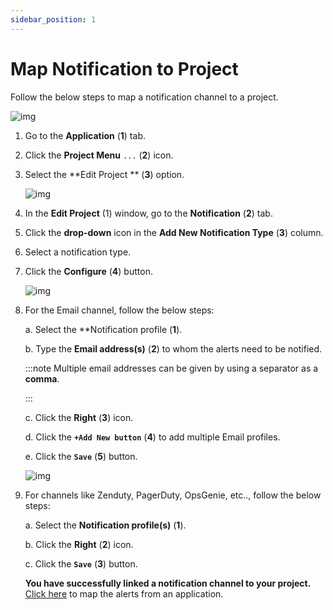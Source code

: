```yaml
---
sidebar_position: 1
---
```

# Map Notification to Project

Follow the below steps to map a notification channel to a project.

![img](/img/Notifications/Images/Notification_1.png)

1. Go to the **Application** (**1**) tab.

2. Click the **Project Menu**  `...` (**2**) icon.

3. Select the  **Edit Project ** (**3**) option.

   ![img](/img/Notifications/Images/Notification_2.png)

4. In the **Edit Project** (1) window, go to the **Notification** (**2**) tab.

5. Click the **drop-down** icon in the **Add New Notification Type** (**3**) column.

6. Select a notification type.

7. Click the **Configure** (**4**) button.

   ![img](/img/Notifications/Images/Image_9.png)

8. For the Email channel, follow the below steps:

   a. Select the **Notification profile (**1**).

   b. Type the **Email address(s)** (**2**) to whom the alerts need to be notified.

   :::note
      Multiple email addresses can be given by using a separator as a **comma**.

   :::

   

   c. Click the **Right** (**3**) icon.

   d. Click the **`+Add New button`**  (**4**) to add multiple Email profiles.

   e. Click the **`Save`** (**5**) button.

   ![img](/img/Notifications/Images/Image_10.png)

9. For channels like Zenduty, PagerDuty, OpsGenie, etc.., follow the below steps:

   a. Select the **Notification profile(s)** (**1**).

   b. Click the **Right**  (**2**) icon.

   c. Click the **`Save`** (**3**) button.

   **You have successfully linked a notification channel to your project.** 
    [Click here](/docs/Alerts_notifications/Notifications/Map_Notification_Alerts/Alert_Mapping) to map the alerts from an application.
